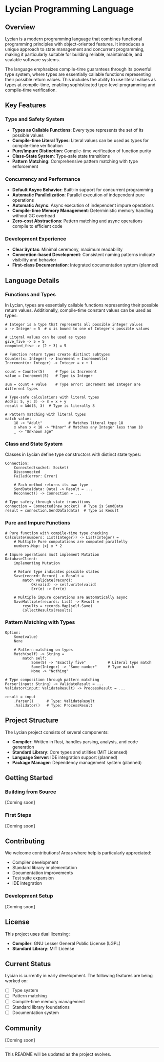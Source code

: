 # Lycian Programming Language

## Overview

Lycian is a modern programming language that combines functional programming principles with object-oriented features. It introduces a unique approach to state management and concurrent programming, making it particularly suitable for building reliable, maintainable, and scalable software systems.

The language emphasizes compile-time guarantees through its powerful type system, where types are essentially callable functions representing their possible return values. This includes the ability to use literal values as types at compile-time, enabling sophisticated type-level programming and compile-time verification.

## Key Features

### Type and Safety System
- **Types as Callable Functions**: Every type represents the set of its possible values
- **Compile-time Literal Types**: Literal values can be used as types for compile-time verification
- **Pure/Impure Distinction**: Compile-time verification of function purity
- **Class-State System**: Type-safe state transitions
- **Pattern Matching**: Comprehensive pattern matching with type enforcement

### Concurrency and Performance
- **Default Async Behavior**: Built-in support for concurrent programming
- **Automatic Parallelization**: Parallel execution of independent pure operations
- **Automatic Async**: Async execution of independent impure operations
- **Compile-time Memory Management**: Deterministic memory handling without GC overhead
- **Zero-cost Abstractions**: Pattern matching and async operations compile to efficient code

### Development Experience
- **Clear Syntax**: Minimal ceremony, maximum readability
- **Convention-based Development**: Consistent naming patterns indicate visibility and behavior
- **First-class Documentation**: Integrated documentation system (planned)

## Language Details

### Functions and Types

In Lycian, types are essentially callable functions representing their possible return values. Additionally, compile-time constant values can be used as types:

```lycian
# Integer is a type that represents all possible integer values
x -> Integer = 5  # x is bound to one of Integer's possible values

# Literal values can be used as types
give_five -> 5 = 5
computed_five -> (2 + 3) = 5

# Function return types create distinct subtypes
Counter(x: Integer) -> Increment = Increment(x)
Increment(x: Integer) -> Integer = x + 1

count = Counter(5)     # Type is Increment
value = Increment(5)   # Type is Integer

sum = count + value    # Type error: Increment and Integer are different types

# Type-safe calculations with literal types
Add(x: 5, y: 3) -> 8 = x + y
result = Add(5, 3)  # Type is literally 8

# Pattern matching with literal types
match value:
    18 -> "Adult"            # Matches literal type 18
    x when x < 18 -> "Minor" # Matches any Integer less than 18
    _ -> "Unknown age"
```

### Class and State System

Classes in Lycian define type constructors with distinct state types:

```lycian
Connection:
    Connected(socket: Socket)
    Disconnected
    Failed(error: Error)

    # Each method returns its own type
    SendData(data: Data) -> Result = ...
    Reconnect() -> Connection = ...

# Type safety through state transitions
connection = Connected(new_socket)  # Type is SendData
result = connection.SendData(data)  # Type is Result
```

### Pure and Impure Functions

```lycian
# Pure function with compile-time type checking
Calculate(numbers: List(Integer)) -> List(Integer) =
    # Multiple Pure computations are computed parallelly
    numbers.Map: |x| x * 2

# Impure operations must implement Mutation
DatabaseClient:
    implementing Mutation

    # Return type indicates possible states
    Save(record: Record) -> Result =
        match validate(record):
            Ok(valid) -> self.write(valid)
            Err(e) -> Err(e)

    # Multiple impure operations are automatically async
    SaveMultiple(records: List) -> Result =
        results = records.Map(self.Save)
        CollectResults(results)
```

### Pattern Matching with Types

```lycian
Option:
    Some(value)
    None

    # Pattern matching on types
    Match(self) -> String =
        match self:
            Some(5) -> "Exactly five"          # Literal type match
            Some(Integer) -> "Some number"     # Type match
            None -> "Nothing"

# Type composition through pattern matching
Parser(input: String) -> ValidateResult = ...
Validator(input: ValidateResult) -> ProcessResult = ...

result = input
    .Parser()      # Type: ValidateResult
    .Validator()   # Type: ProcessResult
```

## Project Structure

The Lycian project consists of several components:

- **Compiler**: Written in Rust, handles parsing, analysis, and code generation
- **Standard Library**: Core types and utilities (MIT Licensed)
- **Language Server**: IDE integration support (planned)
- **Package Manager**: Dependency management system (planned)

## Getting Started

### Building from Source

[Coming soon]

### First Steps

[Coming soon]

## Contributing

We welcome contributions! Areas where help is particularly appreciated:

- Compiler development
- Standard library implementation
- Documentation improvements
- Test suite expansion
- IDE integration

### Development Setup

[Coming soon]

## License

This project uses dual licensing:
- **Compiler**: GNU Lesser General Public License (LGPL)
- **Standard Library**: MIT License

## Current Status

Lycian is currently in early development. The following features are being worked on:

- [ ] Type system
- [ ] Pattern matching
- [ ] Compile-time memory management
- [ ] Standard library foundations
- [ ] Documentation system

## Community

[Coming soon]

---

This README will be updated as the project evolves.
